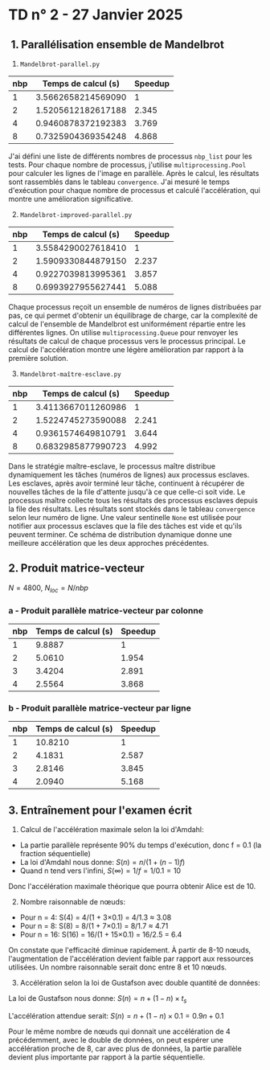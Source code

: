 # TD n° 2 - 27 Janvier 2025

##  1. Parallélisation ensemble de Mandelbrot
1. `Mandelbrot-parallel.py`

| nbp | Temps de calcul (s) | Speedup |
| --- | ------------------- | ------- |
| 1   | 3.5662658214569090  | 1       |
| 2   | 1.5205612182617188  | 2.345   |
| 4   | 0.9460878372192383  | 3.769   |
| 8   | 0.7325904369354248  | 4.868   |

J'ai défini une liste de différents nombres de processus `nbp_list` pour les tests. Pour chaque nombre de processus, j'utilise `multiprocessing.Pool` pour calculer les lignes de l'image en parallèle. Après le calcul, les résultats sont rassemblés dans le tableau `convergence`. J'ai mesuré le temps d'exécution pour chaque nombre de processus et calculé l'accélération, qui montre une amélioration significative.

2. `Mandelbrot-improved-parallel.py`

| nbp | Temps de calcul (s) | Speedup |
| --- | ------------------- | ------- |
| 1   | 3.5584290027618410  | 1       |
| 2   | 1.5909330844879150  | 2.237   |
| 4   | 0.9227039813995361  | 3.857   |
| 8   | 0.6993927955627441  | 5.088   |

Chaque processus reçoit un ensemble de numéros de lignes distribuées par pas, ce qui permet d'obtenir un équilibrage de charge, car la complexité de calcul de l'ensemble de Mandelbrot est uniformément répartie entre les différentes lignes. On utilise `multiprocessing.Queue` pour renvoyer les résultats de calcul de chaque processus vers le processus principal. Le calcul de l'accélération montre une légère amélioration par rapport à la première solution.

3. `Mandelbrot-maître-esclave.py`

| nbp | Temps de calcul (s) | Speedup |
| --- | ------------------- | ------- |
| 1   | 3.4113667011260986  | 1       |
| 2   | 1.5224745273590088  | 2.241   |
| 4   | 0.9361574649810791  | 3.644   |
| 8   | 0.6832985877990723  | 4.992   |

Dans le stratégie maître-esclave, le processus maître distribue dynamiquement les tâches (numéros de lignes) aux processus esclaves. Les esclaves, après avoir terminé leur tâche, continuent à récupérer de nouvelles tâches de la file d'attente jusqu'à ce que celle-ci soit vide. Le processus maître collecte tous les résultats des processus esclaves depuis la file des résultats. Les résultats sont stockés dans le tableau `convergence` selon leur numéro de ligne. Une valeur sentinelle `None` est utilisée pour notifier aux processus esclaves que la file des tâches est vide et qu'ils peuvent terminer. Ce schéma de distribution dynamique donne une meilleure accélération que les deux approches précédentes.

## 2. Produit matrice-vecteur

$N = 4800$, $N_{loc} = N / nbp$

### a - Produit parallèle matrice-vecteur par colonne

| nbp | Temps de calcul (s) | Speedup |
| --- | ------------------- | ------- |
| 1   | 9.8887              | 1       |
| 2   | 5.0610              | 1.954   |
| 3   | 3.4204              | 2.891   |
| 4   | 2.5564              | 3.868   |

### b - Produit parallèle matrice-vecteur par ligne

| nbp | Temps de calcul (s) | Speedup |
| --- | ------------------- | ------- |
| 1   | 10.8210             | 1       |
| 2   | 4.1831              | 2.587   |
| 3   | 2.8146              | 3.845   |
| 4   | 2.0940              | 5.168   |

## 3. Entraînement pour l'examen écrit

1. Calcul de l'accélération maximale selon la loi d'Amdahl:

- La partie parallèle représente 90% du temps d'exécution, donc f = 0.1 (la fraction séquentielle)
- La loi d'Amdahl nous donne: $S(n) = n/(1 + (n-1)f)$
- Quand n tend vers l'infini, $S(\infty) = 1/f = 1/0.1 = 10$

Donc l'accélération maximale théorique que pourra obtenir Alice est de 10.

2. Nombre raisonnable de nœuds:

- Pour n = 4: S(4) = 4/(1 + 3×0.1) = 4/1.3 ≈ 3.08
- Pour n = 8: S(8) = 8/(1 + 7×0.1) = 8/1.7 ≈ 4.71
- Pour n = 16: S(16) = 16/(1 + 15×0.1) = 16/2.5 = 6.4

On constate que l'efficacité diminue rapidement. À partir de 8-10 nœuds, l'augmentation de l'accélération devient faible par rapport aux ressources utilisées. Un nombre raisonnable serait donc entre 8 et 10 nœuds.

3. Accélération selon la loi de Gustafson avec double quantité de données:

La loi de Gustafson nous donne: $S(n) = n + (1-n)×t_s$

L'accélération attendue serait: $S(n) = n + (1-n)×0.1 = 0.9n + 0.1$

Pour le même nombre de nœuds qui donnait une accélération de 4 précédemment, avec le double de données, on peut espérer une accélération proche de 8, car avec plus de données, la partie parallèle devient plus importante par rapport à la partie séquentielle.
